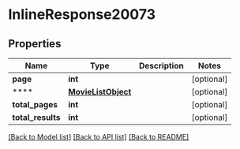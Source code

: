 # InlineResponse20073

## Properties
Name | Type | Description | Notes
------------ | ------------- | ------------- | -------------
**page** | **int** |  | [optional] 
**** | [**MovieListObject**](MovieListObject.md) |  | [optional] 
**total_pages** | **int** |  | [optional] 
**total_results** | **int** |  | [optional] 

[[Back to Model list]](../README.md#documentation-for-models) [[Back to API list]](../README.md#documentation-for-api-endpoints) [[Back to README]](../README.md)

